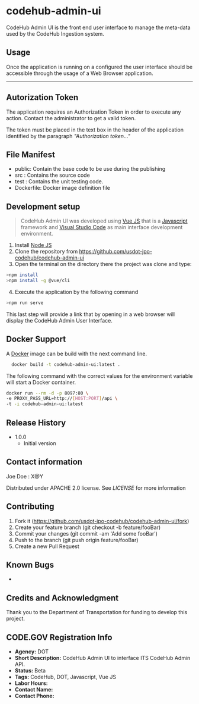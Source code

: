 # codehub-admin-ui

CodeHub Admin UI is the front end user interface to manage the meta-data used by the CodeHub Ingestion system.

## Usage
Once the application is running on a configured the user interface should be accessible through the usage of a Web Browser application.

---
## Autorization Token
The application requires an Authorization Token in order to execute any action. Contact the administrator to get a valid token.

The token must be placed in the text box in the header of the application identified by the paragraph *"Authorization token..."*

## File Manifest
* public: Contain the base code to be use during the publishing
* src : Contains the source code
* test : Contains the unit testing code.
* Dockerfile: Docker image definition file


## Development setup
> CodeHub Admin UI was developed using [Vue JS](https://vuejs.org/) that is a [Javascript](https://developer.mozilla.org/en-US/docs/Web/JavaScript) framework and [Visual Studio Code](https://code.visualstudio.com/) as main interface development environment. 

1. Install [Node JS](https://nodejs.org/en/)
2. Clone the repository from https://github.com/usdot-jpo-codehub/codehub-admin-ui
3. Open the terminal on the directory there the project was clone and type:
```bash
>npm install
>npm install -g @vue/cli
```
4. Execute the application by the following command
```bash
>npm run serve
```
This last step will provide a link that by opening in a web browser will display the CodeHub Admin User Interface.

## Docker Support
A [Docker](https://www.docker.com/) image can be build with the next command line.
```bash
  docker build -t codehub-admin-ui:latest .
```

The following command with the correct values for the environment variable will start a Docker container.
```bash
docker run --rm -d -p 8097:80 \
-e PROXY_PASS_URL=http://[HOST:PORT]/api \
-t -i codehub-admin-ui:latest
```

## Release History
* 1.0.0
  * Initial version


## Contact information
Joe Doe : X@Y

Distributed under APACHE 2.0 license. See *LICENSE* for more information

## Contributing
1. Fork it (https://github.com/usdot-jpo-codehub/codehub-admin-ui/fork)
2. Create your feature branch (git checkout -b feature/fooBar)
3. Commit your changes (git commit -am 'Add some fooBar')
4. Push to the branch (git push origin feature/fooBar)
5. Create a new Pull Request

## Known Bugs
*

## Credits and Acknowledgment
Thank you to the Department of Transportation for funding to develop this project.

## CODE.GOV Registration Info
* __Agency:__ DOT
* __Short Description:__ CodeHub Admin UI to interface ITS CodeHub Admin API.
* __Status:__ Beta
* __Tags:__ CodeHub, DOT, Javascript, Vue JS
* __Labor Hours:__
* __Contact Name:__
* __Contact Phone:__
